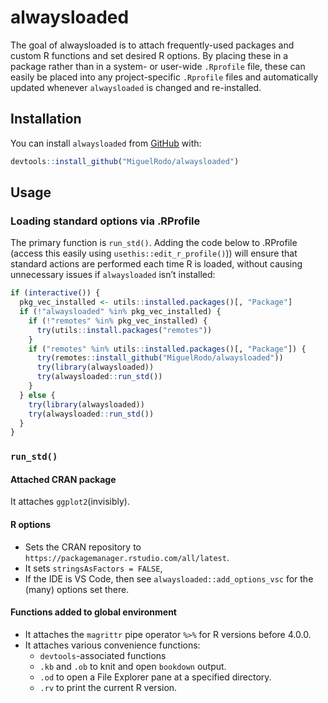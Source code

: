 
# alwaysloaded

<!-- badges: start -->
<!-- badges: end -->

The goal of alwaysloaded is to attach frequently-used packages and
custom R functions and set desired R options. By placing these in a
package rather than in a system- or user-wide `.Rprofile` file, these
can easily be placed into any project-specific `.Rprofile` files and
automatically updated whenever `alwaysloaded` is changed and
re-installed.

## Installation

You can install `alwaysloaded` from [GitHub](https://www.github.com)
with:

``` r
devtools::install_github("MiguelRodo/alwaysloaded")
```

## Usage

### Loading standard options via .RProfile

The primary function is `run_std()`. Adding the code below to .RProfile
(access this easily using `usethis::edit_r_profile()`)) will ensure that
standard actions are performed each time R is loaded, without causing
unnecessary issues if `alwaysloaded` isn’t installed:

``` r
if (interactive()) {
  pkg_vec_installed <- utils::installed.packages()[, "Package"]
  if (!"alwaysloaded" %in% pkg_vec_installed) {
    if (!"remotes" %in% pkg_vec_installed) {
      try(utils::install.packages("remotes"))
    }
    if ("remotes" %in% utils::installed.packages()[, "Package"]) {
      try(remotes::install_github("MiguelRodo/alwaysloaded"))
      try(library(alwaysloaded))
      try(alwaysloaded::run_std())
    }
  } else {
    try(library(alwaysloaded))
    try(alwaysloaded::run_std())
  }
}
```

### `run_std()`

#### Attached CRAN package

It attaches `ggplot2`(invisibly).

#### R options

-   Sets the CRAN repository to
    `https://packagemanager.rstudio.com/all/latest`.
-   It sets `stringsAsFactors = FALSE`,
-   If the IDE is VS Code, then see `alwaysloaded::add_options_vsc` for
    the (many) options set there.

#### Functions added to global environment

-   It attaches the `magrittr` pipe operator `%>%` for R versions before
    4.0.0.
-   It attaches various convenience functions:
    -   `devtools`-associated functions
    -   `.kb` and `.ob` to knit and open `bookdown` output.
    -   `.od` to open a File Explorer pane at a specified directory.
    -   `.rv` to print the current R version.
